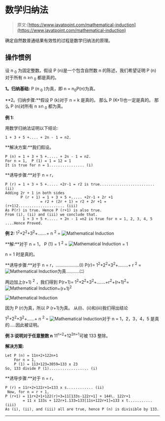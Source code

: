 # 数学归纳法

> 原文:[https://www.javatpoint.com/mathematical-induction](https://www.javatpoint.com/mathematical-induction)

确定自然数普通结果有效性的过程是数学归纳法的原理。

## 操作惯例

设 n <sub>0</sub> 为固定整数。假设 P (n)是一个包含自然数 n 的陈述，我们希望证明 P (n)对于所有 n ≥n <sub>0</sub> 都是真的。

**1。归纳基础:** P (n <sub>0</sub> )为真，即 n = n<sub>0</sub>P(n)为真。

**2。归纳步骤:**假设 P (k)对于 n = k 是真的。
那么 P (K+1)也一定是真的。
那么 P (n)对所有 n ≥n <sub>0</sub> 都为真。

**例 1:**

用数学归纳法证明以下结论:

```
1 + 3 + 5 +.... + 2n - 1 = n2.

```

**解决方案:**我们假设。

```
P (n) = 1 + 3 + 5 +..... + 2n - 1 = n2.
For n = 1, 	P (1) = 1 = 12 = 1
It is true for n = 1................ (i)

```

**诱导步骤:**对于 n = r，

```
P (r) = 1 + 3 + 5 +..... +2r-1 = r2 is true......................... (ii)
Adding 2r + 1 in both sides
       P (r + 1) = 1 + 3 + 5 +..... +2r-1 + 2r +1
                = r2 + (2r + 1) = r2 + 2r +1 = (r+1)2..................... (iii)
As P(r) is true. Hence P (r+1) is also true.
From (i), (ii) and (iii) we conclude that.
        1 + 3 + 5 +..... + 2n - 1 =n2 is true for n = 1, 2, 3, 4, 5 ....Hence Proved.

```

**例 2:**
1<sup>2</sup>+2<sup>2</sup>+3<sup>2</sup>+.......+ n <sup>2</sup> = ![Mathematical Induction](../Images/e52d99aacacb6c09365ef8e04bfd57af.png)

**解:**对于 n = 1，
P (1) = 1 <sup>2</sup> = ![Mathematical Induction](../Images/aa357ca88f9dcc76868f9f1336284203.png) = 1

n = 1 时是真的。

**诱导步骤:**对于 n = r，...................(I)
P(r)= 1<sup>2</sup>+2<sup>2</sup>+3<sup>2</sup>+........+ r <sup>2</sup> = ![Mathematical Induction](../Images/c01a9d188fbd43bc418b751c86eb2719.png)为真...........㈡

两边加上(r+1) <sup>2</sup> ，我们得到
P(r+1)= 1<sup>2</sup>+2<sup>2</sup>+3<sup>2</sup>+.......+r<sup>2</sup>+(r+1)<sup>2</sup>=![Mathematical Induction](../Images/387d984d49fb316c153a8d036f511731.png)+(r+1)<sup>2</sup>

![Mathematical Induction](../Images/f829bababbdf0e23171b55803590eb17.png)

因为 P (r)为真，所以 P (r+1)为真。
从(I)、(ii)和(iii)我们得出结论

1<sup>2</sup>+2<sup>2</sup>+3<sup>2</sup>+......+ n <sup>2</sup> = ![Mathematical Induction](../Images/dc5085a3ca8146f60cf05a037482f59e.png)对于 n = 1，2，3，4，5 是真的.....因此被证明。

**例 3:说明对于任意整数 n**
11<sup>n+2</sup>+12<sup>2n+1</sup>可被 133 整除。

**解决方案:**

```
Let P (n) = 11n+2+122n+1
    For n = 1,
    P (1) = 113+123=3059=133 x 23
So, 133 divide P (1).................. (i)

```

**诱导步骤:**对于 n = r，

```
P (r) = 11r+2+122r+1=133 x s............ (ii)
 Now, for n = r + 1,
P (r+1) = 11r+2+1+122(r)+3=11[133s-122r+1] + 144\. 122r+1
        = 11 x 133s + 122r+1.133=133[11s+122r+1]=133 x t........... (iii)
As (i), (ii), and (iii) all are true, hence P (n) is divisible by 133.

```

* * *
